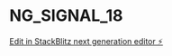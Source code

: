 # NG_SIGNAL_18

[Edit in StackBlitz next generation editor ⚡️](https://stackblitz.com/~/github.com/kushanz/NG_SIGNAL_18)